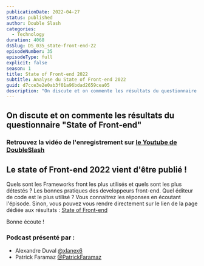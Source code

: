 ```yaml
---
publicationDate: 2022-04-27
status: published
author: Double Slash
categories:
  - Technology
duration: 4068
dsSlug: DS_035_state-front-end-22
episodeNumber: 35
episodeType: full
explicit: false
season: 1
title: State of Front-end 2022
subtitle: Analyse du State of Front-end 2022
guid: d7cce3e2e0ab3f01a96bdad2659cea05
description: "On discute et on commente les résultats du questionnaire \"State of Front-end\" Retrouvez la vidéo de l'enregistrement sur le Youtube de DoubleSlash Le state of Front-end 2022 vient d'être publié ! Quels sont les Frameworks front les plus utilisés et quels sont les plus détestés ? Les bonnes pratiques des developpeurs front-end. Quel éditeur de code est le plus utilisé ? Vous connaitrez les réponses en écoutant l'épisode. Sinon, vous pouvez vous rendre directement sur le lien de la page dédiée aux résultats : State of Front-end Bonne écoute ! Podcast présenté par : Alexandre Duval @xlanex6 Patrick Faramaz @PatrickFaramaz"
---
```


## On discute et on commente les résultats du questionnaire "State of Front-end"

### Retrouvez la vidéo de l'enregistrement sur [le Youtube de DoubleSlash](https://youtu.be/s8Ez-hvx8_o)

## Le state of Front-end 2022 vient d'être publié !

Quels sont les Frameworks front les plus utilisés et quels sont les plus détestés ?
Les bonnes pratiques des developpeurs front-end.
Quel éditeur de code est le plus utilisé ?
Vous connaitrez les réponses en écoutant l'épisode.
Sinon, vous pouvez vous rendre directement sur le lien de la page dédiée aux résultats : [State of Front-end](https://tsh.io/state-of-frontend/)

Bonne écoute !

### Podcast présenté par :

- Alexandre Duval [@xlanex6](https://twitter.com/xlanex6)
- Patrick Faramaz [@PatrickFaramaz](https://twitter.com/PatrickFaramaz)
